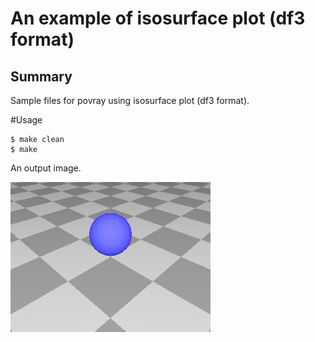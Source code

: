 # An example of isosurface plot (df3 format)

## Summary

Sample files for povray using isosurface plot (df3 format).

#Usage

    $ make clean
    $ make

An output image.

![iso.png](iso.png)
